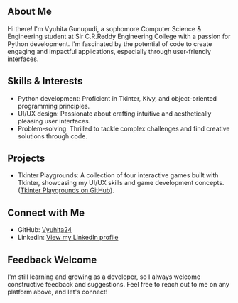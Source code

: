 <h2>About Me</h2>
<p>Hi there! I'm Vyuhita Gunupudi, a sophomore Computer Science & Engineering student at Sir C.R.Reddy Engineering College with a passion for Python development. I'm fascinated by the potential of code to create engaging and impactful applications, especially through user-friendly interfaces.</p>

<h2>Skills & Interests</h2>
<ul>
  <li>Python development: Proficient in Tkinter, Kivy, and object-oriented programming principles.</li>
  <li>UI/UX design: Passionate about crafting intuitive and aesthetically pleasing user interfaces.</li>
  <li>Problem-solving: Thrilled to tackle complex challenges and find creative solutions through code.</li>
</ul>

<h2>Projects</h2>
<ul>
  <li>Tkinter Playgrounds: A collection of four interactive games built with Tkinter, showcasing my UI/UX skills and game development concepts. (<a href="https://github.com/Vyuhita24/Tkinter-playgrounds">Tkinter Playgrounds on GitHub</a>).</li>
  </ul>

<h2>Connect with Me</h2>
<ul>
  <li>GitHub:  <a href="https://github.com/Vyuhita24">Vyuhita24</a></li>
  <li>LinkedIn: <a href="https://www.linkedin.com/in/vyuhita-gunupudi-a088a0279">View my LinkedIn profile</a></li>

</ul>

<h2>Feedback Welcome</h2>
<p>I'm still learning and growing as a developer, so I always welcome constructive feedback and suggestions. Feel free to reach out to me on any platform above, and let's connect!</p>
